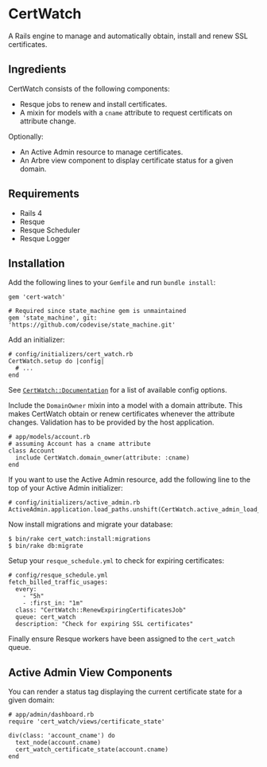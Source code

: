 # CertWatch

A Rails engine to manage and automatically obtain, install and renew
SSL certificates.

## Ingredients

CertWatch consists of the following components:

* Resque jobs to renew and install certificates.
* A mixin for models with a `cname` attribute to request certificats
  on attribute change.

Optionally:

* An Active Admin resource to manage certificates.
* An Arbre view component to display certificate status for a given
  domain.

## Requirements

* Rails 4
* Resque
* Resque Scheduler
* Resque Logger

## Installation

Add the following lines to your `Gemfile` and run `bundle install`:

    gem 'cert-watch'

    # Required since state_machine gem is unmaintained
    gem 'state_machine', git: 'https://github.com/codevise/state_machine.git'

Add an initializer:

    # config/initializers/cert_watch.rb
    CertWatch.setup do |config|
      # ...
    end

See [`CertWatch::Documentation`]() for a list of available config
options.

Include the `DomainOwner` mixin into a model with a domain
attribute. This makes CertWatch obtain or renew certificates whenever
the attribute changes. Validation has to be provided by the host
application.

    # app/models/account.rb
    # assuming Account has a cname attribute
    class Account
      include CertWatch.domain_owner(attribute: :cname)
    end

If you want to use the Active Admin resource, add the following line
to the top of your Active Admin initializer:

    # config/initializers/active_admin.rb
    ActiveAdmin.application.load_paths.unshift(CertWatch.active_admin_load_path)

Now install migrations and migrate your database:

    $ bin/rake cert_watch:install:migrations
    $ bin/rake db:migrate

Setup your `resque_schedule.yml` to check for expiring certificates:

    # config/resque_schedule.yml
    fetch_billed_traffic_usages:
      every:
        - "5h"
        - :first_in: "1m"
      class: "CertWatch::RenewExpiringCertificatesJob"
      queue: cert_watch
      description: "Check for expiring SSL certificates"

Finally ensure Resque workers have been assigned to the `cert_watch`
queue.

## Active Admin View Components

You can render a status tag displaying the current certificate state
for a given domain:

    # app/admin/dashboard.rb
    require 'cert_watch/views/certificate_state'

    div(class: 'account_cname') do
      text_node(account.cname)
      cert_watch_certificate_state(account.cname)
    end
